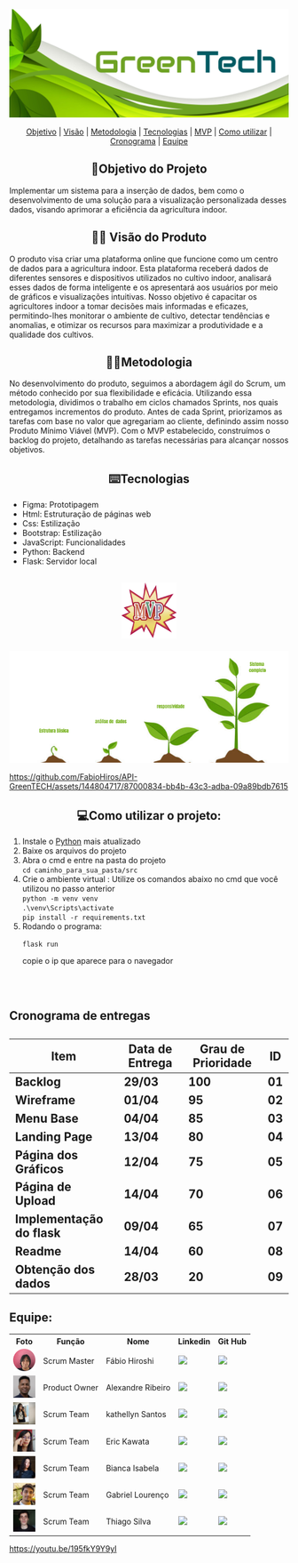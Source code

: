 <img src="./mgt/bannerGT.jpg">

<br>
<p align=center>
<a href="#objetivo">Objetivo</a> | <a href="#visao">Visão</a> | <a href="#metodologia">Metodologia</a> | <a href="#tecnologias">Tecnologias</a> | <a href="#mvp">MVP</a> | <a href="#como_utilizar">Como utilizar</a> | <a href="#cronograma">Cronograma</a> | <a href="#equipe">Equipe</a>
</p>
<h2 align=center id="objetivo">🎯Objetivo do Projeto</h2>



<p>Implementar um sistema para a inserção de dados, bem como o desenvolvimento de uma solução para a visualização personalizada desses dados, visando aprimorar a eficiência da agricultura indoor.<p>

<h2 align=center id="visao">👨‍🎨
 Visão do Produto</h2>
 

 <p>
O produto visa criar uma plataforma online que funcione como um centro de dados para a agricultura indoor. Esta plataforma receberá dados de diferentes sensores e dispositivos utilizados no cultivo indoor, analisará esses dados de forma inteligente e os apresentará aos usuários por meio de gráficos e visualizações intuitivas. Nosso objetivo é capacitar os agricultores indoor a tomar decisões mais informadas e eficazes, permitindo-lhes monitorar o ambiente de cultivo, detectar tendências e anomalias, e otimizar os recursos para maximizar a produtividade e a qualidade dos cultivos.</p>

<h2 align=center id="metodologia">👩‍🏫Metodologia</h2>

No desenvolvimento do produto, seguimos a abordagem ágil do Scrum, um método conhecido por sua flexibilidade e eficácia. Utilizando essa metodologia, dividimos o trabalho em ciclos chamados Sprints, nos quais entregamos incrementos do produto. Antes de cada Sprint, priorizamos as tarefas com base no valor que agregariam ao cliente, definindo assim nosso Produto Mínimo Viável (MVP). Com o MVP estabelecido, construímos o backlog do projeto, detalhando as tarefas necessárias para alcançar nossos objetivos.


<h2 align=center id="tecnologias">⌨️Tecnologias</h2>
<ul>
<li>Figma: Prototipagem</li>
<li>Html: Estruturação de páginas web</li>
<li>Css: Estilização</li>
<li>Bootstrap: Estilização</li>
<li>JavaScript: Funcionalidades</li>
<li>Python: Backend</li>
<li>Flask: Servidor local</li>

</ul>

<h2 align=center>  <img id="mvp" src="./mgt/mvp_icon.png" style="width:20%; "></h2>
    <p align="center">
      <img src="./mgt/MVP.png" alt="MVP do Projeto">
</p>

<!-- video sprint 1 -->
https://github.com/FabioHiros/API-GreenTECH/assets/144804717/87000834-bb4b-43c3-adba-09a89bdb7615


<h2 align=center id="como_utilizar">💻Como utilizar o projeto:</h2>
<ol>
<li>Instale o <a href="https://www.python.org/">Python</a> mais atualizado </li>
<li>Baixe os arquivos do projeto</li>
<li>Abra o cmd e entre na pasta do projeto<br>
<code>cd caminho_para_sua_pasta/src</code></li>
<li>Crie o ambiente virtual : Utilize os comandos abaixo no cmd que você utilizou no passo anterior<br>
<code>python -m venv venv </code><br>
<code>.\venv\Scripts\activate </code><br>
<code>pip install -r requirements.txt</code></li>
<li>Rodando o programa:

<code>flask run</code></li>
    copie o ip que aparece para o navegador

</ol>

<br><br>

<h2 id='cronograma'>Cronograma de entregas<h2>


| Item                                                     | Data de Entrega | Grau de Prioridade  | ID |
|----------------------------------------------------------|-----------------|---------------------|----|
| Backlog                                                  | 29/03           | 100               | 01 |
| Wireframe                                                | 01/04           | 95                | 02 |
| Menu Base                                        | 04/04           | 85               | 03 |
| Landing Page                                     | 13/04           | 80               | 04 |
| Página dos Gráficos                                        | 12/04           | 75                | 05 |
| Página de Upload                                   | 14/04           | 70               | 06 |
| Implementação do flask                                 | 09/04           | 65                | 07 |
| Readme                                   | 14/04           | 60               | 08 |
| Obtenção dos dados                                 | 28/03           | 20                | 09 |


<!-- <h2 align=center>🗄Product Backlog</h2> -->
<!-- Sprint Backlog -->

<h2 id="equipe"> Equipe: </h2>
<table>
    <tr>
        <th> Foto </th>
        <th> Função </th>
        <th> Nome </th>
        <th> Linkedin </th>
        <th> Git Hub </th>
    </tr>
    <tr>
        <td><img src="./mgt/pfp/fabio.png" alt="ft de perfil" height="40px" width="40px"> </td>
        <td> Scrum Master </td>
        <td> Fábio Hiroshi </td>
        <td> <a href=" https://www.linkedin.com/in/f%C3%A1bio-hiroshi-5393a51a0"> <img src='https://img.shields.io/badge/LinkedIn-0077B5?style=for-the-badge&logo=linkedin&logoColor=white&color=1AB85C'/> </a> </td>
        <td> <a href=" https://github.com/FabioHiros"> <img src='https://img.shields.io/badge/GitHub-100000?style=for-the-badge&logo=github&logoColor=white&color=1AB85C'/> </a> </td>
    </tr>
    <tr>
        <td> <img src="./mgt/pfp/alexandre.jpeg" alt="ft de perfil" height="40px" width="40px"> </td>
        <td> Product Owner </td>
        <td> Alexandre Ribeiro </td>
        <td> <a href=" https://www.linkedin.com/in/alexandre-ribeiro-b3b931111/"> <img src='https://img.shields.io/badge/LinkedIn-0077B5?style=for-the-badge&logo=linkedin&logoColor=white&color=1AB85C'/> </a> </td>
        <td> <a href="https://github.com/AlexandreFatec"> <img src='https://img.shields.io/badge/GitHub-100000?style=for-the-badge&logo=github&logoColor=white&color=1AB85C'/> </a> </td>
    </tr>
    <tr>
        <td> <img src="./mgt/pfp/kat.jpg" alt="ft de perfil" height="40px" width="40px"> </td>
        <td> Scrum Team </td>
        <td> kathellyn Santos </td>
        <td> <a href="https://www.linkedin.com/in/kathellyn-caroline-a562101b9/"> <img src='https://img.shields.io/badge/LinkedIn-0077B5?style=for-the-badge&logo=linkedin&logoColor=white&color=1AB85C'/> </a> </td>
        <td> <a href="https://github.com/CarolineKathellyn"> <img src='https://img.shields.io/badge/GitHub-100000?style=for-the-badge&logo=github&logoColor=white&color=1AB85C'/> </a> </td>
    </tr>
    <tr>
            <td> <img src="./mgt/pfp/eric.jpeg" alt="ft de perfil" height="40px" width="40px"> </td>
        <td> Scrum Team </td>
        <td> Eric Kawata </td>
        <td> <a href=" http://www.linkedin.com/in/eric-kawata-99678b302
        "> <img src='https://img.shields.io/badge/LinkedIn-0077B5?style=for-the-badge&logo=linkedin&logoColor=white&color=1AB85C'/> </a> </td>
        <td> <a href=" https://github.com/ericFatec"> <img src='https://img.shields.io/badge/GitHub-100000?style=for-the-badge&logo=github&logoColor=white&color=1AB85C'/> </a> </td>
    </tr>
    <tr>
        <td> <img src="./mgt/pfp/bianca.jpeg" alt="ft de perfil" height="40px" width="40px"> </td>
        <td> Scrum Team </td>
        <td> Bianca Isabela </td>
        <td> <a href="https://www.linkedin.com/in/bianca-isabela-souza-vasques-31a8b1284/"> <img src='https://img.shields.io/badge/LinkedIn-0077B5?style=for-the-badge&logo=linkedin&logoColor=white&color=1AB85C'/> </a> </td>
        <td> <a href="https://github.com/IzyBellah"> <img src='https://img.shields.io/badge/GitHub-100000?style=for-the-badge&logo=github&logoColor=white&color=1AB85C'/> </a> </td>
    </tr>
    <tr>
        <td> <img src="./mgt/pfp/gabriel.jpeg" alt="ft de perfil" height="40px" width="40px"> </td>
        <td> Scrum Team </td>
        <td> Gabriel Lourenço </td>
        <td> <a href="https://www.linkedin.com/in/gabriel-lourenço-676688117/"> <img src='https://img.shields.io/badge/LinkedIn-0077B5?style=for-the-badge&logo=linkedin&logoColor=white&color=1AB85C'/> </a> </td>
        <td> <a href="https://github.com/GabrielMulp"> <img src='https://img.shields.io/badge/GitHub-100000?style=for-the-badge&logo=github&logoColor=white&color=1AB85C'/> </a> </td>
    </tr>
    <tr>
        <td> <img src="./mgt/pfp/tiago.jpeg" alt="ft de perfil" height="40px" width="40px"> </td>
        <td> Scrum Team </td>
        <td> Thiago Silva </td>
        <td> <a href="https://www.linkedin.com/in/thiago-monteiro-b559162a7/"> <img src='https://img.shields.io/badge/LinkedIn-0077B5?style=for-the-badge&logo=linkedin&logoColor=white&color=1AB85C'/> </a> </td>
        <td> <a href="https://github.com/thiagoms14"> <img src='https://img.shields.io/badge/GitHub-100000?style=for-the-badge&logo=github&logoColor=white&color=1AB85C'/> </a> </td>
    </tr>
</table>

https://youtu.be/195fkY9Y9yI
